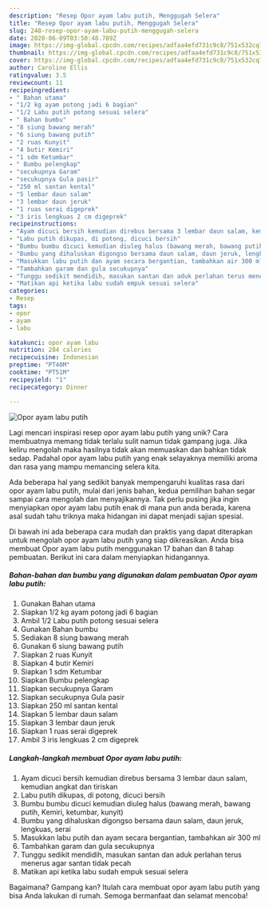 ```yaml
---
description: "Resep Opor ayam labu putih, Menggugah Selera"
title: "Resep Opor ayam labu putih, Menggugah Selera"
slug: 248-resep-opor-ayam-labu-putih-menggugah-selera
date: 2020-06-09T03:50:48.789Z
image: https://img-global.cpcdn.com/recipes/adfaa4efd731c9c8/751x532cq70/opor-ayam-labu-putih-foto-resep-utama.jpg
thumbnail: https://img-global.cpcdn.com/recipes/adfaa4efd731c9c8/751x532cq70/opor-ayam-labu-putih-foto-resep-utama.jpg
cover: https://img-global.cpcdn.com/recipes/adfaa4efd731c9c8/751x532cq70/opor-ayam-labu-putih-foto-resep-utama.jpg
author: Caroline Ellis
ratingvalue: 3.5
reviewcount: 11
recipeingredient:
- " Bahan utama"
- "1/2 kg ayam potong jadi 6 bagian"
- "1/2 Labu putih potong sesuai selera"
- " Bahan bumbu"
- "8 siung bawang merah"
- "6 siung bawang putih"
- "2 ruas Kunyit"
- "4 butir Kemiri"
- "1 sdm Ketumbar"
- " Bumbu pelengkap"
- "secukupnya Garam"
- "secukupnya Gula pasir"
- "250 ml santan kental"
- "5 lembar daun salam"
- "3 lembar daun jeruk"
- "1 ruas serai digeprek"
- "3 iris lengkuas 2 cm digeprek"
recipeinstructions:
- "Ayam dicuci bersih kemudian direbus bersama 3 lembar daun salam, kemudian angkat dan tiriskan"
- "Labu putih dikupas, di potong, dicuci bersih"
- "Bumbu bumbu dicuci kemudian diuleg halus (bawang merah, bawang putih, Kemiri, ketumbar, kunyit)"
- "Bumbu yang dihaluskan digongso bersama daun salam, daun jeruk, lengkuas, serai"
- "Masukkan labu putih dan ayam secara bergantian, tambahkan air 300 ml"
- "Tambahkan garam dan gula secukupnya"
- "Tunggu sedikit mendidih, masukan santan dan aduk perlahan terus menerus agar santan tidak pecah"
- "Matikan api ketika labu sudah empuk sesuai selera"
categories:
- Resep
tags:
- opor
- ayam
- labu

katakunci: opor ayam labu 
nutrition: 284 calories
recipecuisine: Indonesian
preptime: "PT40M"
cooktime: "PT51M"
recipeyield: "1"
recipecategory: Dinner

---
```



![Opor ayam labu putih](https://img-global.cpcdn.com/recipes/adfaa4efd731c9c8/751x532cq70/opor-ayam-labu-putih-foto-resep-utama.jpg)

Lagi mencari inspirasi resep opor ayam labu putih yang unik? Cara membuatnya memang tidak terlalu sulit namun tidak gampang juga. Jika keliru mengolah maka hasilnya tidak akan memuaskan dan bahkan tidak sedap. Padahal opor ayam labu putih yang enak selayaknya memiliki aroma dan rasa yang mampu memancing selera kita.



Ada beberapa hal yang sedikit banyak mempengaruhi kualitas rasa dari opor ayam labu putih, mulai dari jenis bahan, kedua pemilihan bahan segar sampai cara mengolah dan menyajikannya. Tak perlu pusing jika ingin menyiapkan opor ayam labu putih enak di mana pun anda berada, karena asal sudah tahu triknya maka hidangan ini dapat menjadi sajian spesial.


Di bawah ini ada beberapa cara mudah dan praktis yang dapat diterapkan untuk mengolah opor ayam labu putih yang siap dikreasikan. Anda bisa membuat Opor ayam labu putih menggunakan 17 bahan dan 8 tahap pembuatan. Berikut ini cara dalam menyiapkan hidangannya.

<!--inarticleads1-->

##### Bahan-bahan dan bumbu yang digunakan dalam pembuatan Opor ayam labu putih:

1. Gunakan  Bahan utama
1. Siapkan 1/2 kg ayam potong jadi 6 bagian
1. Ambil 1/2 Labu putih potong sesuai selera
1. Gunakan  Bahan bumbu
1. Sediakan 8 siung bawang merah
1. Gunakan 6 siung bawang putih
1. Siapkan 2 ruas Kunyit
1. Siapkan 4 butir Kemiri
1. Siapkan 1 sdm Ketumbar
1. Siapkan  Bumbu pelengkap
1. Siapkan secukupnya Garam
1. Siapkan secukupnya Gula pasir
1. Siapkan 250 ml santan kental
1. Siapkan 5 lembar daun salam
1. Siapkan 3 lembar daun jeruk
1. Siapkan 1 ruas serai digeprek
1. Ambil 3 iris lengkuas 2 cm digeprek




<!--inarticleads2-->

##### Langkah-langkah membuat Opor ayam labu putih:

1. Ayam dicuci bersih kemudian direbus bersama 3 lembar daun salam, kemudian angkat dan tiriskan
1. Labu putih dikupas, di potong, dicuci bersih
1. Bumbu bumbu dicuci kemudian diuleg halus (bawang merah, bawang putih, Kemiri, ketumbar, kunyit)
1. Bumbu yang dihaluskan digongso bersama daun salam, daun jeruk, lengkuas, serai
1. Masukkan labu putih dan ayam secara bergantian, tambahkan air 300 ml
1. Tambahkan garam dan gula secukupnya
1. Tunggu sedikit mendidih, masukan santan dan aduk perlahan terus menerus agar santan tidak pecah
1. Matikan api ketika labu sudah empuk sesuai selera




Bagaimana? Gampang kan? Itulah cara membuat opor ayam labu putih yang bisa Anda lakukan di rumah. Semoga bermanfaat dan selamat mencoba!

